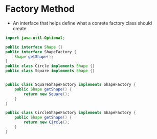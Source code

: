 # Factory Method

- An interface that helps define what a conrete factory class should create

```java
import java.util.Optional;

public interface Shape {}
public interface ShapeFactory {
    Shape getShape();
}
public class Circle implements Shape {}
public class Square implements Shape {}


public class SquareShapeFactory implements ShapeFactory {
    public Shape getShape() {
        return new Square();
    }
}

public class CircleShapeFactory implements ShapeFactory {
    public Shape getShape() {
        return new Circle();
    }
}
```
